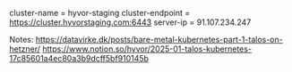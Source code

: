 cluster-name = hyvor-staging
cluster-endpoint = https://cluster.hyvorstaging.com:6443
server-ip = 91.107.234.247

Notes:
https://datavirke.dk/posts/bare-metal-kubernetes-part-1-talos-on-hetzner/
https://www.notion.so/hyvor/2025-01-talos-kubernetes-17c85601a4ec80a3b9dcff5bf910145b
